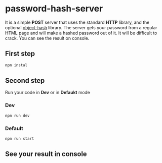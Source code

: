 # password-hash-server

It is a simple <strong>POST</strong> server that uses the standard <strong>HTTP</strong> library, and the optional <a href="https://www.npmjs.com/package/object-hash">object-hash</a> library.
The server gets your password from a regular HTML page and will make a hashed password out of it.
It will be difficult to crack. You can see the result on console.

## First step

```javascript
npm instal
```

## Second step

Run your code in <strong>Dev</strong> or in <strong>Defaukt</strong> mode

### Dev

```javascript
npm run dev
```

### Default

```javascript
npm run start
```

## See your result in <strong>console</strong>
